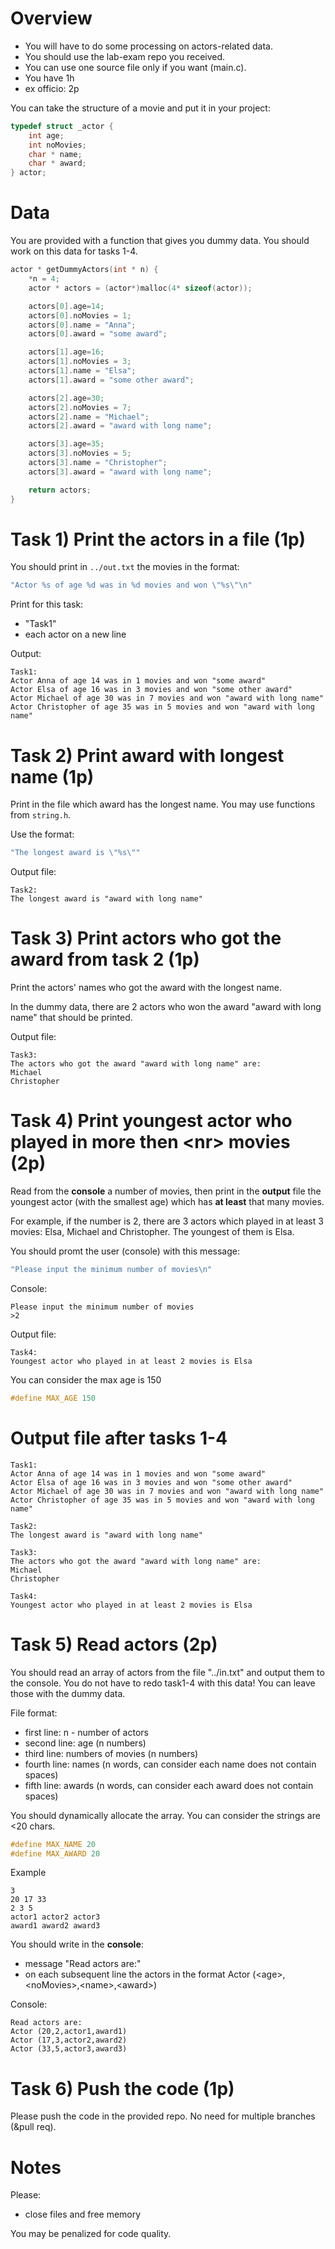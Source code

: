 # Overview

* You will have to do some processing on actors-related data.
* You should use the lab-exam repo you received. 
* You can use one source file only if you want (main.c).
* You have 1h
* ex officio: 2p

You can take the structure of a movie and put it in your project:

```c
typedef struct _actor {
    int age;
    int noMovies;
    char * name;
    char * award;
} actor;
```

# Data

You are provided with a function that gives you dummy data. You should work on this data for tasks 1-4.

```c
actor * getDummyActors(int * n) {
    *n = 4;
    actor * actors = (actor*)malloc(4* sizeof(actor));

    actors[0].age=14;
    actors[0].noMovies = 1;
    actors[0].name = "Anna";
    actors[0].award = "some award";

    actors[1].age=16;
    actors[1].noMovies = 3;
    actors[1].name = "Elsa";
    actors[1].award = "some other award";

    actors[2].age=30;
    actors[2].noMovies = 7;
    actors[2].name = "Michael";
    actors[2].award = "award with long name";

    actors[3].age=35;
    actors[3].noMovies = 5;
    actors[3].name = "Christopher";
    actors[3].award = "award with long name";

    return actors;
}
```

# Task 1) Print the actors in a file (1p)

You should print in `../out.txt` the movies in the format:

```c
"Actor %s of age %d was in %d movies and won \"%s\"\n"
```

Print for this task:
* "Task1"
* each actor on a new line

Output:
```
Task1:
Actor Anna of age 14 was in 1 movies and won "some award"
Actor Elsa of age 16 was in 3 movies and won "some other award"
Actor Michael of age 30 was in 7 movies and won "award with long name"
Actor Christopher of age 35 was in 5 movies and won "award with long name"
```

# Task 2) Print award with longest name (1p)

Print in the file which award has the longest name. You may use functions from `string.h`.

Use the format:
```c
"The longest award is \"%s\""
```

Output file: 
```
Task2:
The longest award is "award with long name"
```

# Task 3) Print actors who got the award from task 2 (1p)

Print the actors' names who got the award with the longest name. 

In the dummy data, there are 2 actors who won the award "award with long name" that should be printed.

Output file:
```
Task3:
The actors who got the award "award with long name" are:
Michael
Christopher
```

# Task 4) Print youngest actor who played in more then \<nr> movies (2p)

Read from the __console__ a number of movies, then print in the __output__ file the youngest actor (with the smallest age) which has __at least__ that many movies.

For example, if the number is 2, there are 3 actors which played in at least 3 movies: Elsa, Michael and Christopher. The youngest of them is Elsa.

You should promt the user (console) with this message:
```c
"Please input the minimum number of movies\n"
```

Console:
```
Please input the minimum number of movies
>2
```

Output file:
```
Task4:
Youngest actor who played in at least 2 movies is Elsa
```

You can consider the max age is 150
```c
#define MAX_AGE 150
```

# Output file after tasks 1-4
```
Task1:
Actor Anna of age 14 was in 1 movies and won "some award"
Actor Elsa of age 16 was in 3 movies and won "some other award"
Actor Michael of age 30 was in 7 movies and won "award with long name"
Actor Christopher of age 35 was in 5 movies and won "award with long name"

Task2:
The longest award is "award with long name"

Task3:
The actors who got the award "award with long name" are:
Michael
Christopher

Task4:
Youngest actor who played in at least 2 movies is Elsa
```

# Task 5) Read actors (2p)

You should read an array of actors from the file "../in.txt" and output them to the console. You do not have to redo task1-4 with this data! You can leave those with the dummy data.

File format:
* first line: n - number of actors
* second line: age (n numbers)
* third line: numbers of movies (n numbers)
* fourth line: names (n words, can consider each name does not contain spaces)
* fifth line: awards (n words, can consider each award does not contain spaces)

You should dynamically allocate the array. You can consider the strings are <20 chars.

```c
#define MAX_NAME 20
#define MAX_AWARD 20
```

Example
```
3
20 17 33
2 3 5
actor1 actor2 actor3
award1 award2 award3
```

You should write in the __console__:
* message "Read actors are:" 
* on each subsequent line the actors in the format Actor (\<age>,\<noMovies>,\<name>,\<award>)

Console:
```
Read actors are:
Actor (20,2,actor1,award1)
Actor (17,3,actor2,award2)
Actor (33,5,actor3,award3)
```

# Task 6) Push the code (1p)

Please push the code in the provided repo. No need for multiple branches (&pull req).

# Notes

Please:
* close files and free memory

You may be penalized for code quality.
